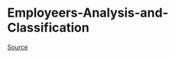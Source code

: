 # Employeers-Analysis-and-Classification
[Source](https://www.kaggle.com/datasets/tawfikelmetwally/employee-dataset?datasetId=3707753)
